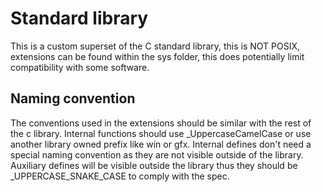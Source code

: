 # Standard library

This is a custom superset of the C standard library, this is NOT POSIX, extensions can be found within the sys folder, this does potentially limit compatibility with some software.

## Naming convention

The conventions used in the extensions should be similar with the rest of the c library.
Internal functions should use _UppercaseCamelCase or use another library owned prefix like win or gfx.
Internal defines don't need a special naming convention as they are not visible outside of the library.
Auxiliary defines will be visible outside the library thus they should be _UPPERCASE_SNAKE_CASE to comply with the spec.
